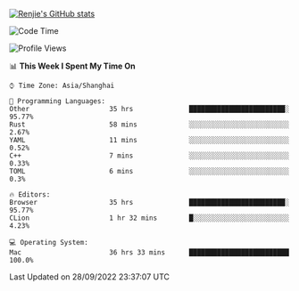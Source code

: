 [![Renjie's GitHub stats](https://github-readme-stats.vercel.app/api?username=liurenjie1024&show_icons=true&theme=chartreuse-dark)](https://github.com/anuraghazra/github-readme-stats)

<!--START_SECTION:waka-->
![Code Time](http://img.shields.io/badge/Code%20Time-211%20hrs%2042%20mins-blue)

![Profile Views](http://img.shields.io/badge/Profile%20Views-20-blue)

📊 **This Week I Spent My Time On** 

```text
⌚︎ Time Zone: Asia/Shanghai

💬 Programming Languages: 
Other                    35 hrs              ████████████████████████░   95.77% 
Rust                     58 mins             ░░░░░░░░░░░░░░░░░░░░░░░░░   2.67% 
YAML                     11 mins             ░░░░░░░░░░░░░░░░░░░░░░░░░   0.52% 
C++                      7 mins              ░░░░░░░░░░░░░░░░░░░░░░░░░   0.33% 
TOML                     6 mins              ░░░░░░░░░░░░░░░░░░░░░░░░░   0.3%

🔥 Editors: 
Browser                  35 hrs              ████████████████████████░   95.77% 
CLion                    1 hr 32 mins        █░░░░░░░░░░░░░░░░░░░░░░░░   4.23%

💻 Operating System: 
Mac                      36 hrs 33 mins      █████████████████████████   100.0%

```


 Last Updated on 28/09/2022 23:37:07 UTC
<!--END_SECTION:waka-->

